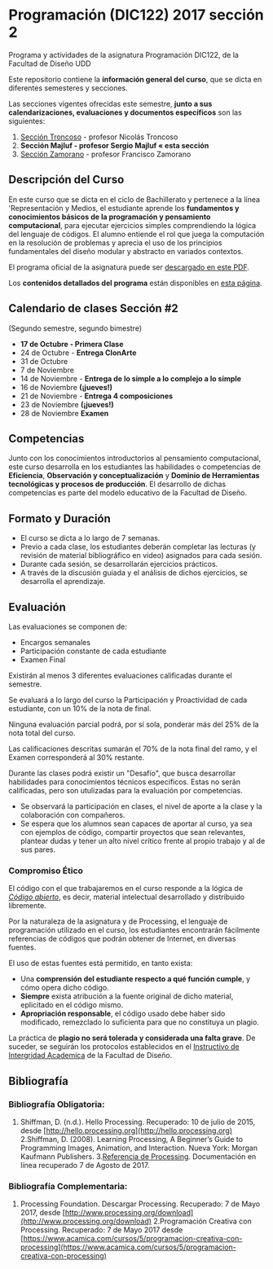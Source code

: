# Programación (DIC122) 2017 sección 2
Programa y actividades de la asignatura Programación DIC122, de la Facultad de Diseño UDD

Este repositorio contiene la **información general del curso**, que se dicta en diferentes semesteres y secciones.

Las secciones vigentes ofrecidas este semestre, **junto a sus calendarizaciones, evaluaciones y documentos específicos** son las siguientes:


1. [Sección Troncoso](https://github.com/nicotron/UDD_Programacion_2017_1sem) - profesor Nicolás Troncoso
2. **Sección Majluf - profesor Sergio Majluf « esta sección**
3. [Sección Zamorano](https://github.com/Franzel/UDD_Programacion_2017_1sem) - profesor Francisco Zamorano



## Descripción del Curso
En este curso que se dicta en el ciclo de Bachillerato y pertenece a la línea 'Representación y Medios, el estudiante aprende los **fundamentos y conocimientos básicos de la programación y pensamiento computacional**, para ejecutar ejercicios simples comprendiendo la lógica del lenguaje de códigos. El alumno entiende el rol que juega la computación en la resolución de problemas y aprecia el uso de los principios fundamentales del diseño modular y abstracto en variados contextos.

El programa oficial de la asignatura puede ser [descargado en este PDF](https://github.com/disenoudd/Programacion-DIC122/raw/master/DIC122_Programaci%C3%B3n.pdf).

Los **contenidos detallados del programa** están disponibles en [esta página](https://github.com/sergiomajluf/Programacion-20172S2/blob/master/Contenidos.md).




## Calendario de clases Sección #2
(Segundo semestre, segundo bimestre)
- **17 de Octubre - Primera Clase**
- 24 de Octubre - **Entrega ClonArte**
- 31 de Octubre
- 7 de Noviembre
- 14 de Noviembre - **Entrega de lo simple a lo complejo a lo simple**
- 16 de Noviembre **(¡jueves!)**
- 21 de Noviembre - **Entrega 4 composiciones**
- 23 de Noviembre **(¡jueves!)**
- 28  de Noviembre **Examen**



## Competencias

Junto con los conocimientos introductorios al pensamiento computacional, este curso desarrolla en los estudiantes las habilidades o competencias de **Eficiencia**, **Observación y conceptualización** y **Dominio de Herramientas tecnológicas y procesos de producción**. El desarrollo de dichas competencias es parte del modelo educativo de la Facultad de Diseño.

## Formato y Duración
* El curso se dicta a lo largo de 7 semanas.
* Previo a cada clase, los estudiantes deberán completar las lecturas (y revisión de material bibliográfico en video) asignados para cada sesión.
* Durante cada sesión, se desarrollarán ejercicios prácticos.
* A través de la discusión guiada y el análisis de dichos ejercicios, se desarrolla el aprendizaje.

## Evaluación

Las evaluaciones se componen de:
* Encargos semanales
* Participación constante de cada estudiante
* Examen Final

Existirán al menos 3 diferentes evaluaciones calificadas durante el semestre.

Se evaluará a lo largo del curso la Participación y Proactividad de cada estudiante, con un 10% de la nota de final.

Ninguna evaluación parcial podrá, por sí sola, ponderar más del 25% de la nota total del curso.

Las calificaciones descritas sumarán el 70% de la nota final del ramo, y el Examen corresponderá al 30% restante.

Durante las clases podrá existir un "Desafío", que busca desarrollar habilidades para conocimientos técnicos específicos. Estas no serán calificadas, pero son utulizadas para la evaluación por competencias.

* Se observará la participación en clases, el nivel de aporte a la clase y la colaboración con compañeros.
* Se espera que los alumnos sean capaces de aportar al curso, ya sea con ejemplos de código, compartir proyectos que sean relevantes, plantear dudas y tener un alto nivel crítico frente al propio trabajo y al de sus pares.

### Compromiso Ético

El código con el que trabajaremos en el curso responde a la lógica de _[Código abierto](https://es.wikipedia.org/wiki/C%C3%B3digo_abierto)_, es decir, material intelectual desarrollado y distribuido libremente.

Por la naturaleza de la asignatura y de Processing, el lenguaje de programación utilizado en el curso, los estudiantes encontrarán fácilmente referencias de códigos que podrán obtener de Internet, en diversas fuentes.

El uso de estas fuentes está permitido, en tanto exista:
* Una **comprensión del estudiante respecto a qué función cumple**, y cómo opera dicho código.
* **Siempre** exista atribución a la fuente original de dicho material, eplicitado en el código mismo.
* **Apropriación responsable**, el código usado debe haber sido modificado, remezclado lo suficienta para que no constituya un plagio.

La práctica de **plagio no será tolerada y considerada una falta grave**. De suceder, se seguirán los protocolos establecidos en el [Instructivo de Intergridad Academica](https://github.com/disenoudd/Programacion-DIC122/raw/master/INSTRUCTIVO_DE_INTEGRIDAD_ACADÉMICA_diseño_UDD.pdf) de la Facultad de Diseño.



## Bibliografía
### Bibliografía Obligatoria:
1.	Shiffman, D. (n.d.). Hello Processing. Recuperado: 10 de julio de 2015, desde [http://hello.processing.org](http://hello.processing.org)
   2.Shiffman, D. (2008). Learning Processing, A Beginner’s Guide to Programming Images, Animation, and Interaction. Nueva York: Morgan Kaufmann Publishers.
    3.[Referencia de Processing](https://processing.org/reference/). Documentación en línea recuperado 7 de Agosto de 2017.

### Bibliografía Complementaria:
1.	Processing Foundation. Descargar Processing. Recuperado: 7 de Mayo 2017, desde [http://www.processing.org/download](http://www.processing.org/download)
   2.Programación Creativa con Processing. Recuperado: 7 de Mayo 2017 desde [https://www.acamica.com/cursos/5/programacion-creativa-con-processing](https://www.acamica.com/cursos/5/programacion-creativa-con-processing)

